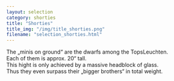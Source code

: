 ```yaml
---
layout: selection
category: shorties
title: "Shorties"
title_img: "/img/title_shorties.png"
filename: "selection_shorties.html"
---
```


The „minis on ground“ are the dwarfs among the TopsLeuchten.<br/>
Each of them is approx. 20“ tall.<br/>
This hight is only achieved by a massive headblock of glass.<br/>
Thus they even surpass their „bigger brothers“ in total weight.<br/>